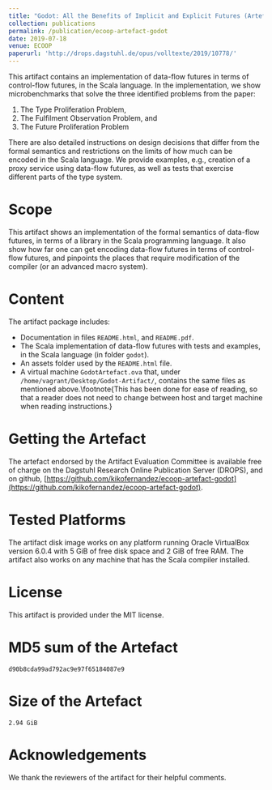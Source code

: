 ```yaml
---
title: "Godot: All the Benefits of Implicit and Explicit Futures (Artefact)"
collection: publications
permalink: /publication/ecoop-artefact-godot
date: 2019-07-18
venue: ECOOP
paperurl: 'http://drops.dagstuhl.de/opus/volltexte/2019/10778/'
---
```


This artifact contains an implementation of data-flow futures in terms of
control-flow futures, in the Scala language. In the implementation, we show
microbenchmarks that solve the three identified problems from the paper:

1. The Type Proliferation Problem,
2. The Fulfilment Observation Problem, and
3. The Future Proliferation Problem

There are also detailed instructions on design decisions that differ
from the formal semantics and restrictions on the limits of how much
can be encoded in the Scala language. We provide examples,
e.g., creation of a proxy service using data-flow futures,
as well as tests that exercise different parts of the type system.


# Scope

This artifact shows an implementation of the formal semantics of data-flow futures,
in terms of a library in the Scala programming language. It also show how far one can get
encoding data-flow futures in terms of control-flow futures, and pinpoints the places that
require modification of the compiler (or an advanced macro system).


# Content

The artifact package includes:
- Documentation in files `README.html`, and `README.pdf`.
- The Scala implementation of data-flow futures with tests and examples, in the Scala language (in folder `godot`).
- An assets folder used by the `README.html` file.
- A virtual machine `GodotArtefact.ova` that, under `/home/vagrant/Desktop/Godot-Artifact/`, contains
the same files as mentioned above.\footnote{This has been done for ease of reading, so that a reader does not need to change between host and target machine when reading instructions.}

# Getting the Artefact

The artefact endorsed by the Artifact Evaluation Committee is available free of charge on the Dagstuhl Research Online Publication Server (DROPS),
and on github, [https://github.com/kikofernandez/ecoop-artefact-godot](https://github.com/kikofernandez/ecoop-artefact-godot).

# Tested Platforms

The artifact disk image works on any platform running Oracle VirtualBox version 6.0.4
with 5 GiB of free disk space and 2 GiB of free RAM. The artifact also works on any machine
that has the Scala compiler installed.

# License

This artifact is provided under the MIT license.

# MD5 sum of the Artefact

```
d90b8cda99ad792ac9e97f65184087e9
```

# Size of the Artefact

```
2.94 GiB
```

# Acknowledgements

We thank the reviewers of the artifact for their helpful comments.
